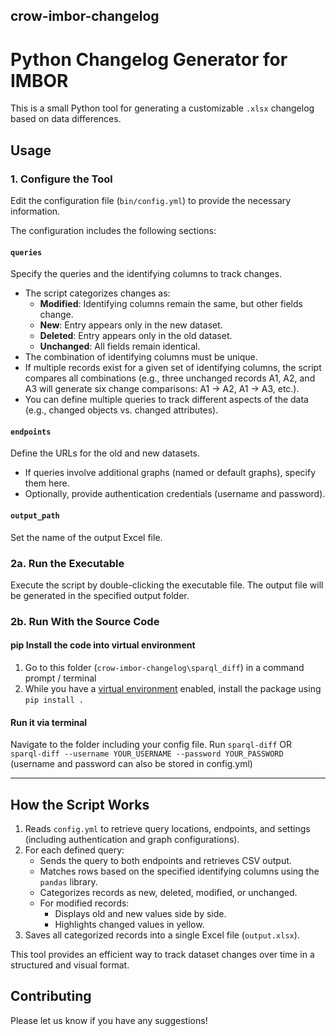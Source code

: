 ## crow-imbor-changelog
# Python Changelog Generator for IMBOR

This is a small Python tool for generating a customizable `.xlsx` changelog based on data differences.

## Usage 

### 1. Configure the Tool
Edit the configuration file (`bin/config.yml`) to provide the necessary information.

The configuration includes the following sections:

#### `queries`
Specify the queries and the identifying columns to track changes. 
- The script categorizes changes as:
  - **Modified**: Identifying columns remain the same, but other fields change.
  - **New**: Entry appears only in the new dataset.
  - **Deleted**: Entry appears only in the old dataset.
  - **Unchanged**: All fields remain identical.
- The combination of identifying columns must be unique.
- If multiple records exist for a given set of identifying columns, the script compares all combinations (e.g., three unchanged records A1, A2, and A3 will generate six change comparisons: A1 → A2, A1 → A3, etc.).
- You can define multiple queries to track different aspects of the data (e.g., changed objects vs. changed attributes).


#### `endpoints`
Define the URLs for the old and new datasets.
- If queries involve additional graphs (named or default graphs), specify them here.
- Optionally, provide authentication credentials (username and password).

#### `output_path`
Set the name of the output Excel file.

### 2a. Run the Executable
Execute the script by double-clicking the executable file. The output file will be generated in the specified output folder.

### 2b. Run With the Source Code 

#### pip Install the code into virtual environment 
1. Go to this folder (`crow-imbor-changelog\sparql_diff`) in a command prompt / terminal
2. While you have a [virtual environment](https://docs.python.org/3/library/venv.html) enabled, install the package using `pip install .`

#### Run it via terminal
Navigate to the folder including your config file. 
Run `sparql-diff` OR `sparql-diff --username YOUR_USERNAME --password YOUR_PASSWORD` (username and password can also be stored in config.yml)

---


## How the Script Works
1. Reads `config.yml` to retrieve query locations, endpoints, and settings (including authentication and graph configurations).
2. For each defined query:
   - Sends the query to both endpoints and retrieves CSV output.
   - Matches rows based on the specified identifying columns using the `pandas` library.
   - Categorizes records as new, deleted, modified, or unchanged.
   - For modified records:
     - Displays old and new values side by side.
     - Highlights changed values in yellow.
3. Saves all categorized records into a single Excel file (`output.xlsx`).

This tool provides an efficient way to track dataset changes over time in a structured and visual format.

## Contributing 
Please let us know if you have any suggestions! 